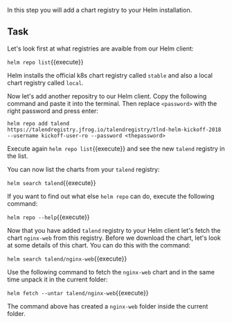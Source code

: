 In this step you will add a chart registry to your Helm installation.

## Task

Let's look first at what registries are avaible from our Helm client:

`helm repo list`{{execute}}

Helm installs the official k8s chart registry called `stable` and also a local chart registry called `local`.

Now let's add another repositry to our Helm client. Copy the following command and paste it into the terminal. Then replace `<password>` with the right password and press enter:

`helm repo add talend https://talendregistry.jfrog.io/talendregistry/tlnd-helm-kickoff-2018 --username kickoff-user-ro --password <thepassword>`

Execute again `helm repo list`{{execute}} and see the new `talend` registry in the list.

You can now list the charts from your `talend` registry:

`helm search talend`{{execute}}

If you want to find out what else `helm repo` can do, execute the following command:

`helm repo --help`{{execute}}

Now that you have added `talend` registry to your Helm client let's fetch the chart `nginx-web` from this registry. 
Before we download the chart, let's look at some details of this chart. You can do this with the command:

`helm search talend/nginx-web`{{execute}}

Use the following command to fetch the `nginx-web` chart and in the same time unpack it in the current folder:

`helm fetch --untar talend/nginx-web`{{execute}}

The command above has created a `nginx-web` folder inside the current folder.